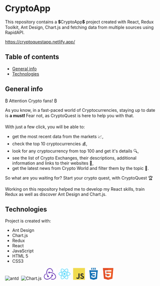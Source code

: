 # CryptoApp

This repository contains a 💲CryptoApp💲 project created with React, Redux Toolkit, Ant Design, Chart.js and fetching data from multiple sources using RapidAPI.

https://cryptoquestapp.netlify.app/

## Table of contents

- [General info](#general-info)
- [Technologies](#technologies)

## General info

₿ Attention Crypto fans! ₿

As you know, in a fast-paced world of Cryptocurrencies, staying up to date is <b>a must❗</b> Fear not, as CryptoQuest is here to help you with that.

With just a few click, you will be able to:

- get the most recent data from the markets 📈,
- check the top 10 cryptocurrencies 💰,
- look for any cryptocurrency from top 100 and get it's details 🔍,
- see the list of Crypto Exchanges, their descriptions, additional information and links to their websites 💱,
- get the latest news from Crypto World and filter them by the topic 📰.

So what are you waiting for? Start your crypto quest, with CryptoQuest 🏆

Working on this repository helped me to develop my React skills, train Redux as well as discover Ant Design and Chart.js.

## Technologies

Project is created with:

- Ant Design
- Chart.js
- Redux
- React
- JavaScript
- HTML 5
- CSS3

<img src="https://static-00.iconduck.com/assets.00/ant-design-icon-256x256-xqqnxs3z.png"  title="Ant Design" alt="antd" width="40" height="40"/>&nbsp;
<img src="https://www.chartjs.org/img/chartjs-logo.svg"  title="Chart.js" alt="Chart.js" width="40" height="40"/>&nbsp;
<img src="https://github.com/devicons/devicon/blob/master/icons/redux/redux-original.svg"  title="Redux" alt="Redux" width="40" height="40"/>&nbsp;
<img src="https://github.com/devicons/devicon/blob/master/icons/react/react-original.svg"  title="React" alt="React" width="40" height="40"/>&nbsp;
<img src="https://github.com/devicons/devicon/blob/master/icons/javascript/javascript-original.svg" title="JavaScript" alt="JavaScript" width="40" height="40"/>&nbsp;
<img src="https://github.com/devicons/devicon/blob/master/icons/css3/css3-plain-wordmark.svg"  title="CSS3" alt="CSS" width="40" height="40"/>&nbsp;
<img src="https://github.com/devicons/devicon/blob/master/icons/html5/html5-original.svg" title="HTML5" alt="HTML" width="40" height="40"/>&nbsp;
